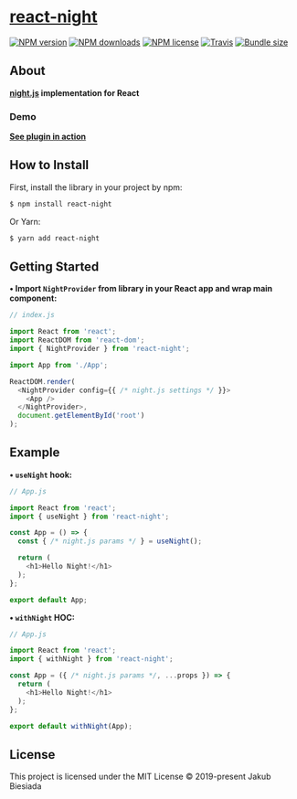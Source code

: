 # [react-night](https://github.com/night-js/react-night)

[![NPM version](https://img.shields.io/npm/v/react-night?style=flat-square)](https://www.npmjs.com/package/react-night)
[![NPM downloads](https://img.shields.io/npm/dm/react-night?style=flat-square)](https://www.npmjs.com/package/react-night)
[![NPM license](https://img.shields.io/npm/l/react-night?style=flat-square)](https://www.npmjs.com/package/react-night)
[![Travis](https://img.shields.io/travis/night-js/react-night/master?style=flat-square)](https://travis-ci.org/night-js/react-night)
[![Bundle size](https://img.shields.io/bundlephobia/min/react-night?style=flat-square)](https://bundlephobia.com/result?p=react-night)

## About

**[night.js](https://www.npmjs.com/package/night.js) implementation for React**

### Demo

**[See plugin in action](https://night-js.github.io/night.js/)**

## How to Install

First, install the library in your project by npm:

```sh
$ npm install react-night
```

Or Yarn:

```sh
$ yarn add react-night
```

## Getting Started

**• Import `NightProvider` from library in your React app and wrap main component:**

```js
// index.js

import React from 'react';
import ReactDOM from 'react-dom';
import { NightProvider } from 'react-night';

import App from './App';

ReactDOM.render(
  <NightProvider config={{ /* night.js settings */ }}>
    <App />
  </NightProvider>,
  document.getElementById('root')
);
```

## Example

**• `useNight` hook:**

```js
// App.js

import React from 'react';
import { useNight } from 'react-night';

const App = () => {
  const { /* night.js params */ } = useNight();

  return (
    <h1>Hello Night!</h1>
  );
};

export default App;
```

**• `withNight` HOC:**

```js
// App.js

import React from 'react';
import { withNight } from 'react-night';

const App = ({ /* night.js params */, ...props }) => {
  return (
    <h1>Hello Night!</h1>
  );
};

export default withNight(App);
```

## License

This project is licensed under the MIT License © 2019-present Jakub Biesiada
